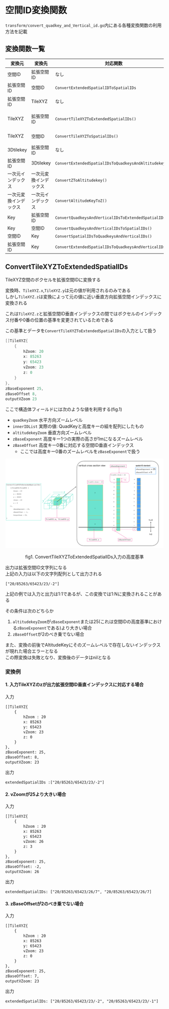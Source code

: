 # 空間ID変換関数

`transform/convert_quadkey_and_Vertical_id.go`内にある各種変換関数の利用方法を記載

## 変換関数一覧

| 変換元         | 変換先         | 対応関数                                                   | 今後の変更予定など備考                                            |
|-------------|-------------|--------------------------------------------------------|--------------------------------------------------------|
| 空間ID        | 拡張空間ID      | なし                                                     | `ConvertSpatialIDsToQuadkeysAndVerticalIDs`が部分的に行う     |
| 拡張空間ID      | 空間ID        | `ConvertExtendedSpatialIDToSpatialIDs`                 | `ConvertQuadkeysAndVerticalIDsToSpatialIDs`も部分的に行う     |
| 拡張空間ID      | TileXYZ     | なし                                                     | `ConvertExtendedSpatialIDsToTileXYZ()`に実装予定            |
| TileXYZ     | 拡張空間ID      | `ConvertTileXYZToExtendedSpatialIDs()`                 | 空間IDへの変換は`ConvertExtendedSpatialIDToSpatialIDs`と組み合わせる |
| TileXYZ     | 空間ID        | `ConvertTileXYZToSpatialIDs()`                         | TileXYZ->拡張空間ID変換と拡張空間ID->空間ID変換の組み合わせ                 |
| 3Dtilekey   | 拡張空間ID      | なし                                                     | Pull Request#27のもの 実装**しない**                           |
| 拡張空間ID      | 3Dtilekey   | `ConvertExtendedSpatialIDsToQuadkeysAndAltitudekeys()` | 廃止予定                                                   |
| 一次元インデックス   | 一次元変換インデックス | `ConvertZToAltitudekey()`                              | `TransformIndexCoordinate()`にリネーム予定                    |
| 一次元変換インデックス | 一次元インデックス   | `ConvertAltitudeKeyToZ()`                              | `InverseTransformIndexCoordinate()`にリネーム予定             |
| Key         | 拡張空間ID      | `ConvertQuadkeysAndVerticalIDsToExtendedSpatialIDs()`  | 廃止予定                                                   |
| Key         | 空間ID        | `ConvertQuadkeysAndVerticalIDsToSpatialIDs()`          | 廃止予定                                                   |
| 空間ID        | Key         | `ConvertSpatialIDsToQuadkeysAndVerticalIDs()`          | 廃止予定                                                   |
| 拡張空間ID      | Key         | `ConvertExtendedSpatialIDsToQuadkeysAndVerticalIDs()`  | 廃止予定                                                   |

## ConvertTileXYZToExtendedSpatialIDs

TileXYZ空間のボクセルを拡張空間IDに変換する

変換時、`TileXYZ.x`,`TileXYZ.y`は元の値が利用されるのみである  
しかし`TileXYZ.z`は変換によって元の値に近い垂直方向拡張空間インデックスに変換される

これは`TileXYZ.z`と拡張空間ID垂直インデックスの間ではボクセルのインデックス付番や0番の位置の基準を変更されているためである

この基準とデータを`ConvertTileXYZToExtendedSpatialIDs`の入力として扱う

```go
[]TileXYZ{
    {
        hZoom: 20
        x: 85263
        y: 65423
        vZoom: 23
        z: 0
    }
},
zBaseExponent 25,
zBaseOffset 8,
outputVZoom 23
```

ここで構造体フィールドには次のような値を利用する(fig.1)

- `quadkeyZoom` 水平方向ズームレベル
- `innerIDList` 実際の値: QuadKeyと高度キーの組を配列にしたもの
- `altitudekeyZoom` 垂直方向ズームレベル
- `zBaseExponent` 高度キー1つの実際の高さが1mになるズームレベル
- `zBaseOffset` 高度キー0番に対応する空間ID垂直インデックス
    - ここでは高度キー0番のズームレベルを`zBaseExponent`で扱う

![fig.1](./image/tilekey-standard.png)
<div style="text-align: center">fig1. ConvertTileXYZToExtendedSpatialIDs入力の高度基準</div>

出力は拡張空間ID文字列になる  
上記の入力は以下の文字列配列として出力される

```
["20/85263/65423/23/-2"]
```

上記の例では入力と出力は1:1であるが、この変換では1:Nに変換されることがある

その条件は次のどちらか

1. `altitudekeyZoom`が`zBaseExponent`または25(これは空間IDの高度基準における`zBaseExponent`である)より大きい場合
2. `zBaseOffset`が2のべき乗でない場合

また、変換の前後でAltitudeKeyにそのズームレベルで存在しないインデックスが現れた場合エラーとなる  
この際変換は失敗となり、変換後のデータはnilとなる

### 変換例

#### 1. 入力TileXYZのzが出力拡張空間ID垂直インデックスに対応する場合

入力

```
[]TileXYZ{
    {
        hZoom : 20
        x: 85263
        y: 65423
        vZoom: 23
        z: 0
    }
},
zBaseExponent: 25,
zBaseOffset: 8,
outputVZoom: 23
```

出力

```
extendedSpatialIDs :["20/85263/65423/23/-2"]
```

#### 2. vZoomが25より大きい場合

入力

```
[]TileXYZ{
    {
        hZoom : 20
        x: 85263
        y: 65423
        vZoom: 26
        z: 3
    }
},
zBaseExponent: 25,
zBaseOffset: -2,
outputVZoom: 26

```

出力

```
extendedSpatialIDs: ["20/85263/65423/26/7", "20/85263/65423/26/7]
```

#### 3. zBaseOffsetが2のべき乗でない場合

入力

```
[]TileXYZ{
    {
        hZoom : 20
        x: 85263
        y: 65423
        vZoom: 23
        z: 0
    }
},
zBaseExponent: 25,
zBaseOffset: 7,
outputVZoom: 23
```

出力

```
extendedSpatialIDs: ["20/85263/65423/23/-2", "20/85263/65423/23/-1"]
```

